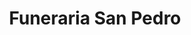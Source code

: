 ---
title: "Funeraria San Pedro"
url: /tecolotes/funeraria-san-pedro/
shop: directores de funerarias
---